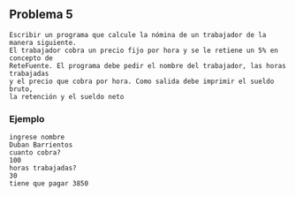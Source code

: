## Problema 5
	Escribir un programa que calcule la nómina de un trabajador de la manera siguiente. 
	El trabajador cobra	un precio fijo por hora y se le retiene un 5% en concepto de 
	ReteFuente. El programa debe pedir el nombre del trabajador, las horas trabajadas
	y el precio que cobra por hora. Como salida debe imprimir el sueldo	bruto, 
	la retención y el sueldo neto

### Ejemplo
	ingrese nombre
	Duban Barrientos
	cuanto cobra?
	100
	horas trabajadas?
	30
	tiene que pagar 3850
